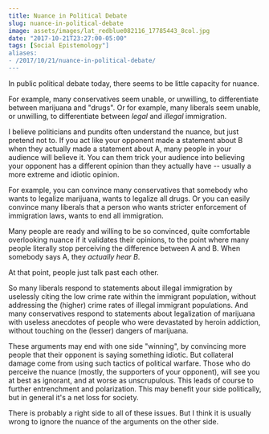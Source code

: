 ```yaml
---
title: Nuance in Political Debate 
slug: nuance-in-political-debate
image: assets/images/lat_redblue082116_17785443_8col.jpg
date: "2017-10-21T23:27:00-05:00"
tags: [Social Epistemology"]
aliases:
- /2017/10/21/nuance-in-political-debate/
---
```


In public political debate today, there seems to be little capacity for nuance.

For example, many conservatives seem unable, or unwilling, to differentiate between marijuana and "drugs". Or for example, many liberals seem unable, or unwilling, to differentiate between <em>legal</em> and <em>illegal</em> immigration.

I believe politicians and pundits often understand the nuance, but just pretend not to. If you act like your opponent made a statement about B when they actually made a statement about A, many people in your audience will believe it. You can them trick your audience into believing your opponent has a different opinion than they actually have -- usually a more extreme and idiotic opinion.

For example, you can convince many conservatives that somebody who wants to legalize marijuana, wants to legalize all drugs. Or you can easily convince many liberals that a person who wants stricter enforcement of immigration laws, wants to end all immigration.

Many people are ready and willing to be so convinced, quite comfortable overlooking nuance if it validates their opinions, to the point where many people literally stop perceiving the difference between A and B. When somebody says A, they <em>actually hear B</em>.

At that point, people just talk past each other.

So many liberals respond to statements about illegal immigration by uselessly citing the low crime rate within the immigrant population, without addressing the (higher) crime rates of illegal immigrant populations. And many conservatives respond to statements about legalization of marijuana with useless anecdotes of people who were devastated by heroin addiction, without touching on the (lesser) dangers of marijuana.

These arguments may end with one side "winning", by convincing more people that their opponent is saying something idiotic. But collateral damage come from using such tactics of political warfare. Those who do perceive the nuance (mostly, the supporters of your opponent), will see you at best as ignorant, and at worse as unscrupulous. This leads of course to further entrenchment and polarization. This may benefit your side politically, but in general it's a net loss for society.

There is probably a right side to all of these issues. But I think it is usually wrong to ignore the nuance of the arguments on the other side.